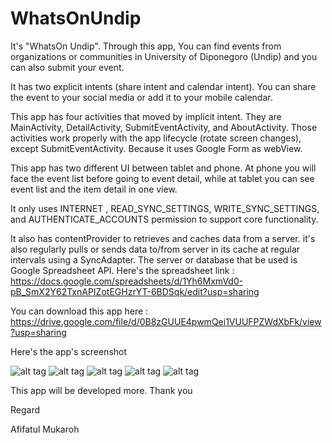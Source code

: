 # WhatsOnUndip

It's "WhatsOn Undip". Through this app, You can find events from organizations or communities in University of Diponegoro (Undip) and you can also submit your event. 

It has two explicit intents (share intent and calendar intent). You can share the event to your social media or add it to your mobile calendar.

This app has four activities that moved by implicit intent. They are MainActivity, DetailActivity, SubmitEventActivity, and AboutActivity. Those activities work properly with the app lifecycle (rotate screen changes), except SubmitEventActivity. Because it uses Google Form as webView.

This app has two different UI between tablet and phone. At phone you will face the event list before going to event detail, while at tablet you can see event list and the item detail in one view.

It only uses INTERNET , READ_SYNC_SETTINGS, WRITE_SYNC_SETTINGS, and AUTHENTICATE_ACCOUNTS permission to support core functionality.

It also has contentProvider to retrieves and caches data from a server. 
it's also regularly pulls or sends data to/from server in its cache at regular intervals using a SyncAdapter. The server or database that be used is Google Spreadsheet API. Here's the spreadsheet link : https://docs.google.com/spreadsheets/d/1Yh6MxmVd0-pB_SmX2Y62TxnAPIZotEGHzrYT-6BDSqk/edit?usp=sharing

You can download this app here : https://drive.google.com/file/d/0B8zGUUE4pwmQei1VUUFPZWdXbFk/view?usp=sharing

Here's the app's screenshot

![alt tag](https://lh5.googleusercontent.com/-jSE3uoPruww/VUL2VhcsxxI/AAAAAAAADEA/KeVyPmFbzzc/w415-h553-no/11180361_1052138298133770_327356688_o.jpg)
![alt tag](https://lh5.googleusercontent.com/-wqm1INT1RAM/VUL2W9IGzdI/AAAAAAAADEQ/_uLYAa8-n6M/w415-h553-no/11188115_1052120728135527_1462547198_o.jpg)
![alt tag](https://lh5.googleusercontent.com/-r30-e1DXJEs/VUL2Wxbxc-I/AAAAAAAADEM/IsyEFxbo3RY/w415-h553-no/11196464_1052118448135755_1427274437_o.jpg)
![alt tag](https://lh5.googleusercontent.com/-UJ8Qm0A2vVo/VUL2ZwOCTSI/AAAAAAAADEg/6MsFRSmHnyU/w415-h553-no/11207904_1051597098187890_1146202266_o.jpg)
![alt tag](https://lh4.googleusercontent.com/-llQpPv9Ap_Y/VUL2Y09OJOI/AAAAAAAADEY/28U3Py2PE7M/w889-h553-no/Capture1.PNG)

This app will be developed more. Thank you

Regard

Afifatul Mukaroh
